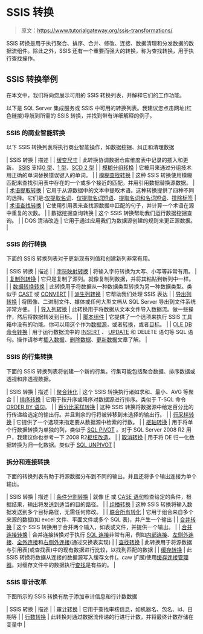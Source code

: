 # SSIS 转换

> 原文：<https://www.tutorialgateway.org/ssis-transformations/>

SSIS 转换是用于执行聚合、排序、合并、修改、连接、数据清理和分发数据的数据流组件。除此之外，SSIS 还有一个重要而强大的转换，称为查找转换，用于执行查找操作。

## SSIS 转换举例

在本文中，我们将向您展示可用的 SSIS 转换列表，并解释它们的工作功能。

以下是 SQL Server 集成服务或 SSIS 中可用的转换列表。我建议您点击网址(红色链接)导航到所需的 SSIS 转换，并找到带有详细解释的例子。

### SSIS 的商业智能转换

以下 SSIS 转换列表将执行商业智能操作，如数据挖掘、纠正和清理数据

| SSIS 转换 | 描述 |
| [缓变尺寸](https://www.tutorialgateway.org/ssis-slowly-changing-dimension-type-0/) | 此转换协调数据仓库维度表中记录的插入和更新。 [SSIS](https://www.tutorialgateway.org/ssis/) 支持[0 型](https://www.tutorialgateway.org/ssis-slowly-changing-dimension-type-0/)、[1 型](https://www.tutorialgateway.org/ssis-slowly-changing-dimension-type-1/)、[SCD 2 型](https://www.tutorialgateway.org/ssis-slowly-changing-dimension-type-2/) |
| [模糊分组转换](https://www.tutorialgateway.org/fuzzy-grouping-transformation-in-ssis/) | 它被用来通过分组技术用正确的单词替换错误键入的单词。 |
| [模糊查找转换](https://www.tutorialgateway.org/fuzzy-lookup-transformation-in-ssis/) | 这种 SSIS 转换使用模糊匹配来查找引用表中存在的一个或多个接近的匹配，并用引用数据替换源数据。 |
| [术语提取转换](https://www.tutorialgateway.org/term-extraction-in-ssis/) | 它用于从源数据中的文本中提取术语。这种转换提供了四种不同的选择。它们是:[仅提取名词](https://www.tutorialgateway.org/term-extraction-transformation-in-ssis/)、[仅提取名词短语](https://www.tutorialgateway.org/extract-noun-phrases-using-term-extraction-transformation-in-ssis/)、[提取名词和名词短语](https://www.tutorialgateway.org/extract-nouns-and-noun-phrases-using-term-extraction-transformation-in-ssis/)、[排除标签](https://www.tutorialgateway.org/exclusion-tab-in-ssis-term-extraction-transformation/) |
| [术语查找转换](https://www.tutorialgateway.org/term-lookup-transformation-in-ssis/) | 它使用引用表来查找源数据中匹配的句子，并计算一个术语在源中重复的次数。 |
| 数据挖掘查询转换 | 这个 SSIS 转换帮助我们运行数据挖掘查询。 |
| DQS 清洁改造 | 它用于通过应用我们为数据源创建的规则来更正源数据。 |

### SSIS 的行转换

下面的 SSIS 转换列表对于更新现有列值和创建新列非常有用。

| SSIS 转换 | 描述 |
| [字符映射转换](https://www.tutorialgateway.org/character-map-transformation-in-ssis/) | 将输入字符转换为大写、小写等非常有用。 |
| [复制列转换](https://www.tutorialgateway.org/copy-column-transformation-in-ssis/) | 它只是复制了源列。就像复制列数据，并将其粘贴到新列中一样。 |
| [数据转换转换](https://www.tutorialgateway.org/ssis-data-conversion/) | 此转换用于将数据从一种数据类型转换为另一种数据类型。类似于 [CAST](https://www.tutorialgateway.org/sql-cast-function/) 或 [CONVERT](https://www.tutorialgateway.org/sql-convert/) |
| [派生列转换](https://www.tutorialgateway.org/derived-column-transformation-in-ssis/) | 它帮助我们处理 SSIS 表达 |
| [导出列转换](https://www.tutorialgateway.org/export-column-transformation-in-ssis/) | 将图像、二进制文件、媒体或任何大型文档从 SQL Server 导出到文件系统非常方便。 |
| [导入列转换](https://www.tutorialgateway.org/import-column-transformation-in-ssis/) | 此转换用于将数据从文本文件导入数据流。做一些操作，然后将数据转发到目标。 |
| [脚本组件](https://www.tutorialgateway.org/ssis-script-component-as-source/) | 它提供了一个选项来执行 SSIS 工具箱中没有的功能。你可以用这个作为[数据源](https://www.tutorialgateway.org/ssis-script-component-as-source/)，或者[转换](https://www.tutorialgateway.org/ssis-script-component-as-transformation/)，或者[目标](https://www.tutorialgateway.org/ssis-script-component-as-destination/)。 |
| [OLE DB 命令转换](https://www.tutorialgateway.org/ole-db-command-transformation-in-ssis/) | 用于运行数据流中的 [INSERT](https://www.tutorialgateway.org/sql-insert-statement/) 、 [UPDATE](https://www.tutorialgateway.org/sql-update-statement/) 和 DELETE 语句等 SQL 语句。操作请参考[插入数据](https://www.tutorialgateway.org/ole-db-command-transformation-in-ssis/)、[删除数据](https://www.tutorialgateway.org/delete-data-using-oledb-command-transformation-in-ssis/)、[更新数据](https://www.tutorialgateway.org/update-data-using-oledb-command-transformation-in-ssis/)文章了解。 |

### SSIS 的行集转换

下面的 SSIS 转换列表将创建一个新的行集。行集可能包括聚合数据、排序数据或透视和非透视数据。

| SSIS 转换 | 描述 |
| [聚合转化](https://www.tutorialgateway.org/aggregate-transformation-in-ssis/) | 这个 SSIS 转换执行诸如求和、最小、AVG 等聚合 |
| [排序转换](https://www.tutorialgateway.org/sort-transformation-in-ssis/) | 它用于按升序或降序对数据源进行排序。类似于 T-SQL 命令 [ORDER BY 语句](https://www.tutorialgateway.org/sql-order-by-clause/)。 |
| [百分比采样转换](https://www.tutorialgateway.org/percentage-sampling-transformation-in-ssis/) | 这种 SSIS 转换将数据源中给定百分比的行传递给选定的输出行。并且剩余的行将被转移到未选择的输出行。 |
| [行采样转换](https://www.tutorialgateway.org/row-sampling-transformation-in-ssis/) | 它提供了一个选项来指定要从数据源中检索的行数。 |
| [枢轴转换](https://www.tutorialgateway.org/pivot-transformation-in-ssis/) | 用于将单个行数据转换为单独的列，类似于 [SQL PIVOT](https://www.tutorialgateway.org/sql-pivot/) 。对于 SQL Server 2008 R2 用户，我建议你也参考一下 2008 R2[枢纽改造](https://www.tutorialgateway.org/pivot-transformation-in-ssis-2008r2/)。 |
| [取消转换](https://www.tutorialgateway.org/unpivot-transformation-in-ssis/) | 用于将 DE 归一化数据转换为归一化数据。类似于 [SQL UNPIVOT](https://www.tutorialgateway.org/unpivot-in-sql/) |

### 拆分和连接转换

下面的转换列表有助于将源数据分布到不同的输出。并且还将多个输出连接为单个输出。

| SSIS 转换 | 描述 |
| [条件分割转换](https://www.tutorialgateway.org/conditional-split-transformation-in-ssis/) | 就像 [IF](https://www.tutorialgateway.org/sql-if-else/) 或 [CASE 语句](https://www.tutorialgateway.org/sql-case-statement/)检查给定的条件，根据结果，输出将发送到适当的目的路径。 |
| [组播转换](https://www.tutorialgateway.org/multicast-transformation-in-ssis/) | 这种 SSIS 转换将输入数据发送到多个目标路径，无需任何修改。 |
| [联合所有转化](https://www.tutorialgateway.org/union-all-transformation-in-ssis/) | 它用于组合来自多个来源的数据(如 excel 文件、平面文件或多个 SQL 表)，并产生一个输出 |
| [合并转换](https://www.tutorialgateway.org/merge-transformation-in-ssis/) | 这个 SSIS 转换用于合并两个输入，如表或文件，并提供一个输出。 |
| [合并连接转换](https://www.tutorialgateway.org/merge-join-transformation-in-ssis/) | 合并连接转换对于执行 [SQL 连接](https://www.tutorialgateway.org/sql-joins/)非常有用，例如[内部连接](https://www.tutorialgateway.org/merge-join-transformation-in-ssis/)、[左侧外连接](https://www.tutorialgateway.org/left-outer-join-in-ssis/)、[全外连接](https://www.tutorialgateway.org/full-outer-join-in-ssis/)和[右侧外连接](https://www.tutorialgateway.org/right-outer-join-in-ssis-2014/)(通过交换表实现) |
| [查找转换](https://www.tutorialgateway.org/lookup-in-ssis/) | 此转换用于将源数据与引用表(或查找表)中的现有数据进行比较，以找到匹配的数据 |
| [缓存转换](https://www.tutorialgateway.org/cache-transformation-in-ssis/) | 此 SSIS 转换将数据从连接的数据源写入缓存文件(。caw 扩展)使用[缓存连接管理器](https://www.tutorialgateway.org/cache-connection-manager-in-ssis/)。对缓存文件中的数据执行[查找](https://www.tutorialgateway.org/ssis-lookup-transformation-in-full-cache-mode/)是有益的。 |

### SSIS 审计改革

下图所示的 SSIS 转换有助于添加审计信息和行计数数据

| SSIS 转换 | 描述 |
| [审计转换](https://www.tutorialgateway.org/audit-transformation-in-ssis/) | 它用于查找审核信息，如机器名、包名、id、日期等 |
| [行数转换](https://www.tutorialgateway.org/row-count-transformation-in-ssis/) | 此转换对通过数据流传递的行进行计数，并将最终计数存储在变量中 |